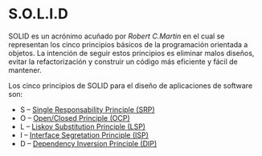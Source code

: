 # S.O.L.I.D

SOLID es un acrónimo acuñado por *Robert C.Martin* en el cual se representan los cinco principios básicos de la programación orientada a objetos. La intención de seguir estos principios es eliminar malos diseños, evitar la refactorización y construir un código más eficiente y fácil de mantener. 

Los cinco principios de SOLID para el diseño de aplicaciones de software son: 

- S – [Single Responsability Principle (SRP)](./Principios/1-SingleResponsability.md)
- O – [Open/Closed Principle (OCP)](./Principios/2-OpenClosed.md)
- L – [Liskov Substitution Principle (LSP) ](./Principios/3-LiskovSubstitution.md)
- I – [Interface Segretation Principle (ISP) ](./Principios/4-InterfaceSegregation.md)
- D – [Dependency Inversion Principle (DIP) ](./Principios/5-DependencyInversion.md)
